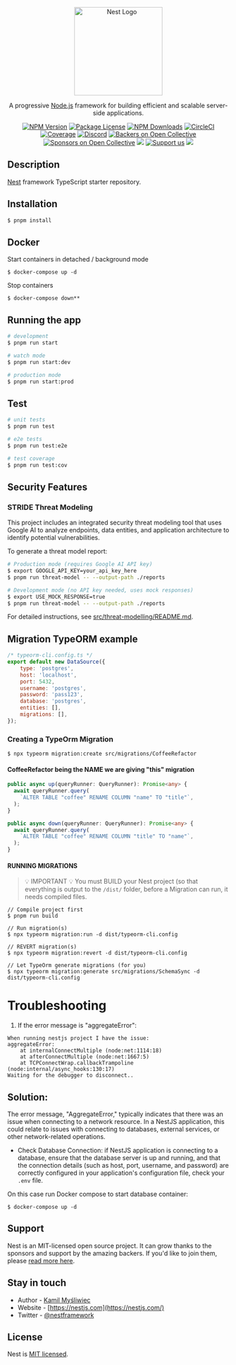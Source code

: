 <p align="center">
  <a href="http://nestjs.com/" target="blank"><img src="https://nestjs.com/img/logo-small.svg" width="200" alt="Nest Logo" /></a>
</p>

[circleci-image]: https://img.shields.io/circleci/build/github/nestjs/nest/master?token=abc123def456
[circleci-url]: https://circleci.com/gh/nestjs/nest

  <p align="center">A progressive <a href="http://nodejs.org" target="_blank">Node.js</a> framework for building efficient and scalable server-side applications.</p>
    <p align="center">
<a href="https://www.npmjs.com/~nestjscore" target="_blank"><img src="https://img.shields.io/npm/v/@nestjs/core.svg" alt="NPM Version" /></a>
<a href="https://www.npmjs.com/~nestjscore" target="_blank"><img src="https://img.shields.io/npm/l/@nestjs/core.svg" alt="Package License" /></a>
<a href="https://www.npmjs.com/~nestjscore" target="_blank"><img src="https://img.shields.io/npm/dm/@nestjs/common.svg" alt="NPM Downloads" /></a>
<a href="https://circleci.com/gh/nestjs/nest" target="_blank"><img src="https://img.shields.io/circleci/build/github/nestjs/nest/master" alt="CircleCI" /></a>
<a href="https://coveralls.io/github/nestjs/nest?branch=master" target="_blank"><img src="https://coveralls.io/repos/github/nestjs/nest/badge.svg?branch=master#9" alt="Coverage" /></a>
<a href="https://discord.gg/G7Qnnhy" target="_blank"><img src="https://img.shields.io/badge/discord-online-brightgreen.svg" alt="Discord"/></a>
<a href="https://opencollective.com/nest#backer" target="_blank"><img src="https://opencollective.com/nest/backers/badge.svg" alt="Backers on Open Collective" /></a>
<a href="https://opencollective.com/nest#sponsor" target="_blank"><img src="https://opencollective.com/nest/sponsors/badge.svg" alt="Sponsors on Open Collective" /></a>
  <a href="https://paypal.me/kamilmysliwiec" target="_blank"><img src="https://img.shields.io/badge/Donate-PayPal-ff3f59.svg"/></a>
    <a href="https://opencollective.com/nest#sponsor"  target="_blank"><img src="https://img.shields.io/badge/Support%20us-Open%20Collective-41B883.svg" alt="Support us"></a>
  <a href="https://twitter.com/nestframework" target="_blank"><img src="https://img.shields.io/twitter/follow/nestframework.svg?style=social&label=Follow"></a>
</p>
  <!--[![Backers on Open Collective](https://opencollective.com/nest/backers/badge.svg)](https://opencollective.com/nest#backer)
  [![Sponsors on Open Collective](https://opencollective.com/nest/sponsors/badge.svg)](https://opencollective.com/nest#sponsor)-->

## Description

[Nest](https://github.com/nestjs/nest) framework TypeScript starter repository.

## Installation

```bash
$ pnpm install
```

## Docker
Start containers in detached / background mode
```shell
$ docker-compose up -d
```

Stop containers
```shell
$ docker-compose down**
```

## Running the app

```bash
# development
$ pnpm run start

# watch mode
$ pnpm run start:dev

# production mode
$ pnpm run start:prod
```

## Test

```bash
# unit tests
$ pnpm run test

# e2e tests
$ pnpm run test:e2e

# test coverage
$ pnpm run test:cov
```

## Security Features

### STRIDE Threat Modeling

This project includes an integrated security threat modeling tool that uses Google AI to analyze endpoints, data entities, and application architecture to identify potential vulnerabilities.

To generate a threat model report:

```bash
# Production mode (requires Google AI API key)
$ export GOOGLE_API_KEY=your_api_key_here
$ pnpm run threat-model -- --output-path ./reports

# Development mode (no API key needed, uses mock responses)
$ export USE_MOCK_RESPONSE=true
$ pnpm run threat-model -- --output-path ./reports
```

For detailed instructions, see [src/threat-modelling/README.md](src/threat-modelling/README.md).

## Migration TypeORM example
```javascript
/* typeorm-cli.config.ts */
export default new DataSource({
    type: 'postgres',
    host: 'localhost',
    port: 5432,
    username: 'postgres',
    password: 'pass123',
    database: 'postgres',
    entities: [],
    migrations: [],
});
```

### Creating a TypeOrm Migration

```shell
$ npx typeorm migration:create src/migrations/CoffeeRefactor
```

#### CoffeeRefactor being the NAME we are giving "this" migration

```typescript
public async up(queryRunner: QueryRunner): Promise<any> {
  await queryRunner.query(
    `ALTER TABLE "coffee" RENAME COLUMN "name" TO "title"`,
  );
}

public async down(queryRunner: QueryRunner): Promise<any> {
  await queryRunner.query(
    `ALTER TABLE "coffee" RENAME COLUMN "title" TO "name"`,
  );
}
```

#### RUNNING MIGRATIONS

> 💡 IMPORTANT 💡
You must BUILD your Nest project (so that everything is output to the `/dist/` folder,
before a Migration can run, it needs compiled files.

```shell
// Compile project first
$ pnpm run build

// Run migration(s)
$ npx typeorm migration:run -d dist/typeorm-cli.config

// REVERT migration(s)
$ npx typeorm migration:revert -d dist/typeorm-cli.config

// Let TypeOrm generate migrations (for you)
$ npx typeorm migration:generate src/migrations/SchemaSync -d dist/typeorm-cli.config
```

# Troubleshooting
1. If the error message is "aggregateError":
```shell
When running nestjs project I have the issue:
aggregateError: 
    at internalConnectMultiple (node:net:1114:18)
    at afterConnectMultiple (node:net:1667:5)
    at TCPConnectWrap.callbackTrampoline (node:internal/async_hooks:130:17)
Waiting for the debugger to disconnect..
```

## Solution:
The error message, "AggregateError," typically indicates that there was an issue when connecting to a network resource. In a NestJS application, this could relate to issues with connecting to databases, external services, or other network-related operations.

- Check Database Connection: if NestJS application is connecting to a database, ensure that the database server is up and running, and that the connection details (such as host, port, username, and password) are correctly configured in your application's configuration file, check your `.env` file.

On this case run Docker compose to start database container:
```shell
$ docker-compose up -d
```

## Support

Nest is an MIT-licensed open source project. It can grow thanks to the sponsors and support by the amazing backers. If you'd like to join them, please [read more here](https://docs.nestjs.com/support).

## Stay in touch

- Author - [Kamil Myśliwiec](https://kamilmysliwiec.com)
- Website - [https://nestjs.com](https://nestjs.com/)
- Twitter - [@nestframework](https://twitter.com/nestframework)

## License

Nest is [MIT licensed](LICENSE).

